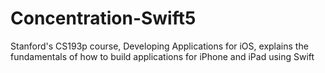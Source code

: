 # Concentration-Swift5
Stanford's CS193p course, Developing Applications for iOS, explains the fundamentals of how to build applications for iPhone and iPad using Swift
